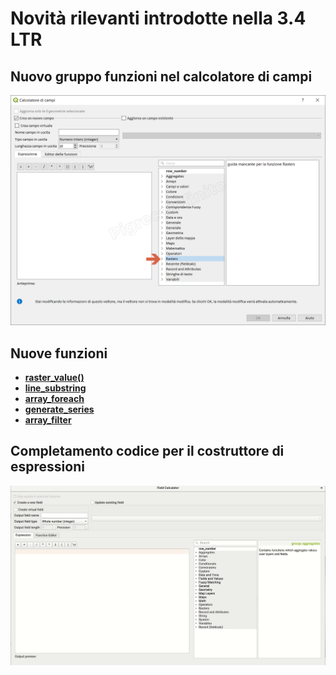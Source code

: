 # Novità rilevanti introdotte nella 3.4 LTR

## Nuovo gruppo funzioni nel calcolatore di campi
![](/img/novita_34/gruppo_rasters.png)

## Nuove funzioni
* [**raster_value()**](./gr_funzioni/rasters/funzioni/raster_value.md)
*  [**line_substring**](./gr_funzioni/geometria/funzioni/line_substring.md)
*  [**array_foreach**](./gr_funzioni/arrays/funzioni/array_foreach.md)
*  [**generate_series**](./gr_funzioni/arrays/funzioni/generate_series.md)
*  [**array_filter**](./gr_funzioni/arrays/funzioni/array_filter.md)

## Completamento codice per il costruttore di espressioni
![](/img/novita_34/completa_field_calc.gif)